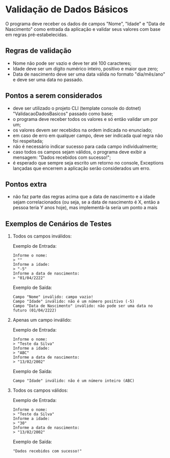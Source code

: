 # Validação de Dados Básicos

O programa deve receber os dados de campos "Nome", "Idade" e "Data de Nascimento" como entrada da aplicação e validar seus valores com base em regras pré-estabelecidas.

## Regras de validação

- Nome não pode ser vazio e deve ter até 100 caracteres;
- Idade deve ser um dígito numérico inteiro, positivo e maior que zero;
- Data de nascimento deve ser uma data válida no formato "dia/mês/ano" e deve ser uma data no passado.

## Pontos a serem considerados

- deve ser utilizado o projeto CLI (template console do dotnet) "ValidacaoDadosBasicos" passado como base;
- o programa deve receber todos os valores e só então validar um por um;
- os valores devem ser recebidos na ordem indicada no enunciado;
- em caso de erro em qualquer campo, deve ser indicada qual regra não foi respeitada;
- não é necessário indicar sucesso para cada campo individualmente;
- caso todos os campos sejam válidos, o programa deve exibir a mensagem: "Dados recebidos com sucesso!";
- é esperado que sempre seja escrito um retorno no console, Exceptions lançadas que encerrem a aplicação serão considerados um erro.

## Pontos extra

- não faz parte das regras acima que a data de nascimento e a idade sejam correlacionados (ou seja, se a data de nascimento é X, então a pessoa teria Y anos hoje), mas implementá-la seria um ponto a mais

## Exemplos de Cenários de Testes

1) Todos os campos inválidos:

    Exemplo de Entrada:

    ```text
    Informe o nome:
    > ""
    Informe a idade:
    > "-5"
    Informe a data de nascimento:
    > "01/04/2222"
    ```

    Exemplo de Saída:

    ```text
    Campo "Nome" inválido: campo vazio!
    Campo "Idade" inválido: não é um número positivo (-5)
    Campo "Data de Nascimento" inválido: não pode ser uma data no futuro (01/04/2222)
    ```

2) Apenas um campo inválido:

    Exemplo de Entrada:

    ```text
    Informe o nome:
    > "Teste da Silva"
    Informe a idade:
    > "ABC"
    Informe a data de nascimento:
    > "13/02/2002"
    ```

    Exemplo de Saída:

    ```text
    Campo "Idade" inválido: não é um número inteiro (ABC)
    ```

3) Todos os campos válidos:

    Exemplo de Entrada:

    ```text
    Informe o nome:
    > "Teste da Silva"
    Informe a idade:
    > "30"
    Informe a data de nascimento:
    > "13/02/2002"
    ```

    Exemplo de Saída:

    ```text
    "Dados recebidos com sucesso!"
    ```
